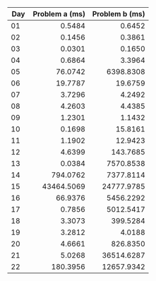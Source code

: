 | Day | Problem a (ms) | Problem b (ms) |
|-----|---------------:|---------------:|
|01   |    0.5484      |    0.6452      |
|02   |    0.1456      |    0.3861      |
|03   |    0.0301      |    0.1650      |
|04   |    0.6864      |    3.3964      |
|05   |   76.0742      | 6398.8308      |
|06   |   19.7787      |   19.6759      |
|07   |    3.7296      |    4.2492      |
|08   |    4.2603      |    4.4385      |
|09   |    1.2301      |    1.1432      |
|10   |    0.1698      |   15.8161      |
|11   |    1.1902      |   12.9423      |
|12   |    4.6399      |  143.7685      |
|13   |    0.0384      | 7570.8538      |
|14   |  794.0762      | 7377.8114      |
|15   |43464.5069      |24777.9785      |
|16   |   66.9376      | 5456.2292      |
|17   |    0.7856      | 5012.5417      |
|18   |    3.3073      |  399.5284      |
|19   |    3.2812      |    4.0188      |
|20   |    4.6661      |  826.8350      |
|21   |    5.0268      |36514.6287      |
|22   |  180.3956      |12657.9342      |

